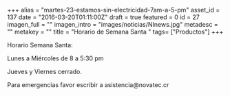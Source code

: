 +++
alias = "martes-23-estamos-sin-electricidad-7am-a-5-pm"
asset_id = 137
date = "2016-03-20T01:11:00Z"
draft = true
featured = 0
id = 27
imagen_full = ""
imagen_intro = "images/noticias/NInews.jpg"
metadesc = ""
metakey = ""
title = "Horario de Semana Santa "
tags= ["Productos"]
+++
<p>Horario Semana Santa:</p>
<p>Lunes a Miércoles de 8 a 5:30 pm</p>
<p>Jueves y Viernes cerrado.</p>
<p>Para emergencias favor escribir a asistencia@novatec.cr </p>
<!--more-->